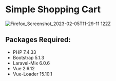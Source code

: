 # Simple Shopping Cart
![Firefox_Screenshot_2023-02-05T11-29-11 122Z](https://user-images.githubusercontent.com/65793636/216817853-adbe7e74-8644-49ea-bcea-541c3060bfe6.png)


## Packages Required:

- PHP 7.4.33
- Bootstrap 5.1.3
- Laravel-Mix 6.0.6
- Vue 2.6.12
- Vue-Loader 15.10.1

